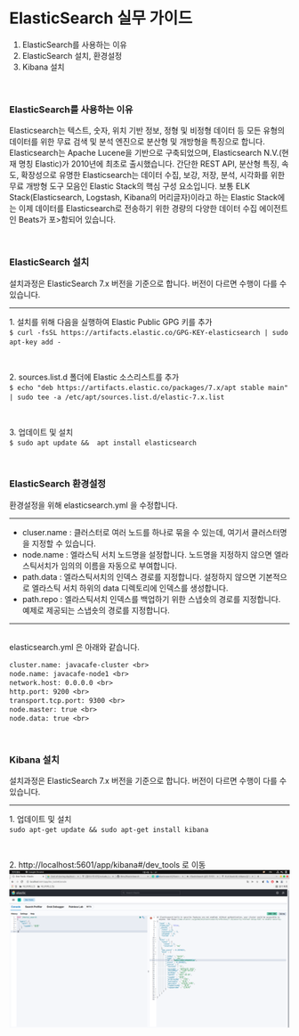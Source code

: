 # ElasticSearch 실무 가이드 
1. ElasticSearch를 사용하는 이유
2. ElasticSearch 설치, 환경설정
3. Kibana 설치
<br>

### ElasticSearch를 사용하는 이유
<p>Elasticsearch는 텍스트, 숫자, 위치 기반 정보, 정형 및 비정형 데이터 등 모든 유형의 데이터를 위한 무료 검색 및 분석 엔진으로 분산형 및 개방형을 특징으로 합니다. 
Elasticsearch는 Apache Lucene을 기반으로 구축되었으며, Elasticsearch N.V.(현재 명칭 Elastic)가 2010년에 최초로 출시했습니다. 
간단한 REST API, 분산형 특징, 속도, 확장성으로 유명한 Elasticsearch는 데이터 수집, 보강, 저장, 분석, 시각화를 위한 무료 개방형 도구 모음인 Elastic Stack의 핵심 구성 요소입니다. 
보통 ELK Stack(Elasticsearch, Logstash, Kibana의 머리글자)이라고 하는 Elastic Stack에는 이제 데이터를 Elasticsearch로 전송하기 위한 경량의 다양한 데이터 수집 에이전트인 Beats가 포>함되어 있습니다.</p>
<br>

### ElasticSearch 설치

<bold>설치과정은 ElasticSearch 7.x 버전을 기준으로 합니다. 버전이 다르면 수행이 다를 수 있습니다.</bold>
<hr>
<p>1. 설치를 위해 다음을 실행하여 Elastic Public GPG 키를 추가
<br>
<code>$ curl -fsSL https://artifacts.elastic.co/GPG-KEY-elasticsearch | sudo apt-key add - </code></p>
<br>
<p>2. sources.list.d 폴더에 Elastic 소스리스트를 추가
<br>
<code>$ echo "deb https://artifacts.elastic.co/packages/7.x/apt stable main" | sudo tee -a /etc/apt/sources.list.d/elastic-7.x.list </code> </p>
<br>
<p>3. 업데이트 및 설치
<br>
<code>$ sudo apt update &&  apt install elasticsearch </code></p>
<br>

### ElasticSearch 환경설정

<bold>환경설정을 위해 elasticsearch.yml 을 수정합니다.</bold>
<hr>
<ul>
<li>cluser.name : 클러스터로 여러 노드를 하나로 묶을 수 있는데, 여기서 클러스터명을 지정할 수 있습니다.</li>
<li>node.name : 엘라스틱 서치 노드명을 설정합니다. 노드명을 지정하지 않으면 엘라스틱서치가 임의의 이름을 자동으로 부여합니다.</li>
<li>path.data : 엘라스틱서치의 인덱스 경로를 지정합니다. 설정하지 않으면 기본적으로 엘라스틱 서치 하위의 data 디렉토리에 인덱스를 생성합니다.</li>
<li>path.repo : 엘라스틱서치 인덱스를 백업하기 위한 스냅숏의 경로를 지정합니다. 예제로 제공되는 스냅숏의 경로를 지정합니다.</li>
</ul>
<hr><br>
elasticsearch.yml 은 아래와 같습니다.

~~~
cluster.name: javacafe-cluster <br>
node.name: javacafe-node1 <br>
network.host: 0.0.0.0 <br>
http.port: 9200 <br>
transport.tcp.port: 9300 <br>
node.master: true <br>
node.data: true <br>
~~~

<br>

### Kibana 설치

<bold>설치과정은 ElasticSearch 7.x 버전을 기준으로 합니다. 버전이 다르면 수행이 다를 수 있습니다.</bold>
<hr>
<p>1. 업데이트 및 설치
<br>
<code>sudo apt-get update && sudo apt-get install kibana</code></p>
<br>
<p>2. http://localhost:5601/app/kibana#/dev_tools 로 이동
<br>
<img src="./img/result.png">
<br>

